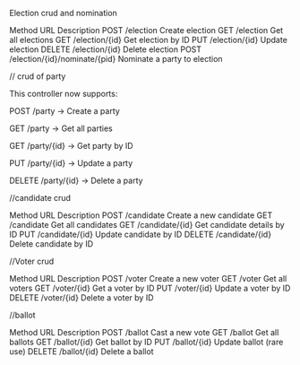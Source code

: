 
Election crud and nomination

Method	URL	Description
POST	/election	Create election
GET	/election	Get all elections
GET	/election/{id}	Get election by ID
PUT	/election/{id}	Update election
DELETE	/election/{id}	Delete election
POST	/election/{id}/nominate/{pid}	Nominate a party to election

// crud of party

This controller now supports:

POST /party → Create a party

GET /party → Get all parties

GET /party/{id} → Get party by ID

PUT /party/{id} → Update a party

DELETE /party/{id} → Delete a party

//candidate crud

Method	URL	Description
POST	/candidate	Create a new candidate
GET	/candidate	Get all candidates
GET	/candidate/{id}	Get candidate details by ID
PUT	/candidate/{id}	Update candidate by ID
DELETE	/candidate/{id}	Delete candidate by ID

//Voter crud

Method	URL	Description
POST	/voter	Create a new voter
GET	/voter	Get all voters
GET	/voter/{id}	Get a voter by ID
PUT	/voter/{id}	Update a voter by ID
DELETE	/voter/{id}	Delete a voter by ID

//ballot

Method	URL	Description
POST	/ballot	Cast a new vote
GET	/ballot	Get all ballots
GET	/ballot/{id}	Get ballot by ID
PUT	/ballot/{id}	Update ballot (rare use)
DELETE	/ballot/{id}	Delete a ballot

